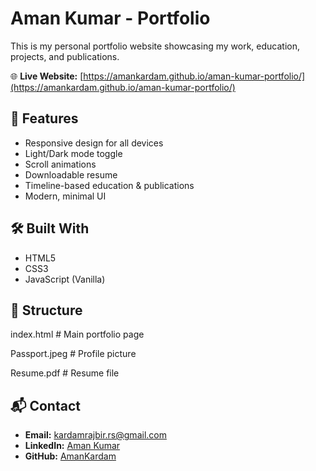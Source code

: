 # Aman Kumar - Portfolio

This is my personal portfolio website showcasing my work, education, projects, and publications.

🌐 **Live Website:** [https://amankardam.github.io/aman-kumar-portfolio/](https://amankardam.github.io/aman-kumar-portfolio/)

## 🚀 Features
- Responsive design for all devices
- Light/Dark mode toggle
- Scroll animations
- Downloadable resume
- Timeline-based education & publications
- Modern, minimal UI

## 🛠 Built With
- HTML5
- CSS3
- JavaScript (Vanilla)

## 📂 Structure
index.html # Main portfolio page

Passport.jpeg # Profile picture

Resume.pdf # Resume file


## 📬 Contact
- **Email:** [kardamrajbir.rs@gmail.com](mailto:kardamrajbir.rs@gmail.com)
- **LinkedIn:** [Aman Kumar](https://www.linkedin.com/in/aman-kardam/)
- **GitHub:** [AmanKardam](https://github.com/AmanKardam)

